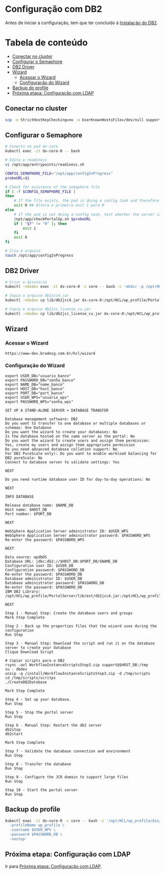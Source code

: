 # Configuração com DB2

Antes de iniciar a configuração, tem que ter concluído à [Instalação do DB2](docs/install-db2.md).

Tabela de conteúdo
==================

- [Conectar no cluster](#conectar-no-cluster)
- [Configurar o Semaphore](#configurar-o-semaphore)
- [DB2 Driver](#db2-driver)
- [Wizard](#wizard)
  - [Acessar o Wizard](#acessar-o-wizard)
  - [Configuração do Wizard](#configuração-do-wizard)
- [Backup do profile](#backup-do-profile)
- [Próxima etapa: Configuração com LDAP](#próxima-etapa-configuração-com-ldap)

 
## Conectar no cluster
```bash
scp -o StrictHostKeyChecking=no -o UserKnownHostsFile=/dev/null support@192.168.160.1:/home/support/.kube/config $HOME/.kube
```

## Configurar o Semaphore
```bash
# Conecta no pod dx-core
kubectl exec -it dx-core-0 -- bash

# Edita o readiness
vi /opt/app/entrypoints/readiness.sh

CONFIG_SEMAPHORE_FILE="/opt/app/configInProgress"
probeURL=$1

# Check for existence of the semaphore file
if [ -f $CONFIG_SEMAPHORE_FILE ]
then
    # If the file exists, the pod is doing a config task and therefore not ready
    exit 0 ## Altera o primeiro exit 1 para 0
else
    # If the pod is not doing a config task, test whether the server is up
    /opt/app/checkPortalUp.sh $probeURL
    if [ "$?" != "0" ]; then
        exit 1
    fi
    exit 0
fi

# Cria o arquivo 
touch /opt/app/configInProgress
```

## DB2 Driver
```bash
# Criar o diretório
kubectl -ndxdev exec -it dx-core-0 -c core -- bash -c 'mkdir -p /opt/HCL/wp_profile/PortalServer/lib/ext'

# Copia o arquivo db2jcc4.jar
kubectl -ndxdev cp lib/db2jcc4.jar dx-core-0:/opt/HCL/wp_profile/PortalServer/lib/ext/db2jcc4.jar -c core

# Copia o arquivo db2jcc_license_cu.jar
kubectl -ndxdev cp lib/db2jcc_license_cu.jar dx-core-0:/opt/HCL/wp_profile/PortalServer/lib/ext/db2jcc_license_cu.jar -c core
```

## Wizard

### Acessar o Wizard
```text
https://www-dev.bradesg.com.br/hcl/wizard
```

### Configuração do Wizard
```text
export USER_DB="usuario_banco"
export PASSWORD_DB="senha_banco"
export NAME_DB="nome_banco"
export HOST_DB="host_banco"
export PORT_DB="port_banco"
export USER_WPS="usuario_wps"
export PASSWORD_WPS="senha_wps"

SET UP A STAND-ALONE SERVER > DATABASE TRANSFER

Database management software: DB2
Do you want to transfer to one database or multiple databases or schemas: One Database
Do you want the wizard to create your databases: No
Is the database hosted on the same server as the portal: No
Do you want the wizard to create users and assign them permission: Yes, create my users and assign them appropriate permission
Do you need advanced database collation support: No
For DB2 PureScale only): Do you want to enable workload balancing for DB2 pureScale: No
Connect to database server to validate settings: Yes

NEXT

Do you need runtime database user ID for day-to-day operations: No

NEXT

INFO DATABASE

Release database name: $NAME_DB
Host name: $HOST_DB
Port number: $PORT_DB

NEXT

WebSphere Application Server administrator ID: $USER_WPS
WebSphere Application Server administrator password: $PASSWORD_WPS
Re-enter the password: $PASSWORD_WPS

NEXT

Data source: wpdbDS
Database URL: jdbc:db2://$HOST_DB:$PORT_DB/$NAME_DB
Configuration user ID: $USER_DB
Configuration password: $PASSWORD_DB
Re-enter the password: $PASSWORD_DB
Database administrator ID: $USER_DB
Database administrator password: $PASSWORD_DB
Re-enter the password: $PASSWORD_DB
IBM DB2 Library: /opt/HCL/wp_profile/PortalServer/lib/ext/db2jcc4.jar:/opt/HCL/wp_profile/PortalServer/lib/ext/db2jcc_license_cu.jar

NEXT 

Step 1 - Manual Step: Create the database users and groups 
Mark Step Complete

Step 2 - Back up the properties files that the wizard uses during the configuration
Run Step

Step 3 - Manual Step: Download the script and run it on the database server to create your database
Clique Download Script

# Copiar scripts para o DB2
rsync -avl WorkflowInstanceScriptsStep3.zip support@$HOST_DB:/tmp
su - dbdev
unzip -q /install/WorkflowInstanceScriptsStep3.zip -d /tmp/scripts
cd /tmp/scripts/scritps
./CreateDB2Database

Mark Step Complete

Step 4 - Set up your database.
Run Step

Step 5 - Stop the portal server
Run Step

Step 6 - Manual Step: Restart the db2 server
db2stop
db2start

Mark Step Complete

Step 7 - Validate the database connection and environment
Run Step

Step 8 - Transfer the database
Run Step

Step 9 - Configure the JCR domain to support large files
Run Step

Step 10 - Start the portal server
Run Step
```

## Backup do profile
```bash
kubectl exec -it dx-core-0 -c core -- bash -c '/opt/HCL/wp_profile/bin/backupConfig.sh /opt/HCL/profiles/BACKUP/backup-wp-profile-cf214-db2-$(date +%Y%m%d).zip \
  -profileName wp_profile \
  -username $USER_WPS \
  -password $PASSWORD_DB \
  -nostop'
```

## Próxima etapa: Configuração com LDAP
Ir para [Próxima etapa: Configuração com LDAP](docs/setup-ldap.md).